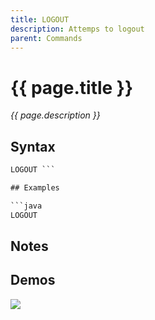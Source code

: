 ```yaml
---
title: LOGOUT
description: Attemps to logout
parent: Commands
---
```


# {{ page.title }}

_{{ page.description }}_

## Syntax

```java
LOGOUT ```

## Examples

```java
LOGOUT
```

## Notes


## Demos

![](https://i.imgur.com/in599o7.gif)

